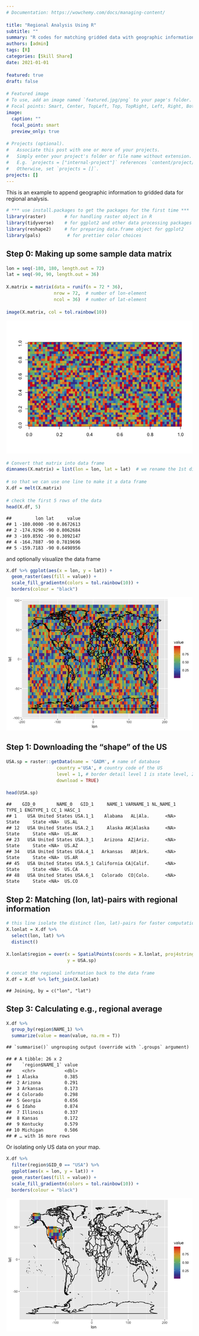 ```yaml
---
# Documentation: https://wowchemy.com/docs/managing-content/

title: "Regional Analysis Using R"
subtitle: ""
summary: "R codes for matching gridded data with geographic information"
authors: [admin]
tags: [R]
categories: [Skill Share]
date: 2021-01-01

featured: true
draft: false

# Featured image
# To use, add an image named `featured.jpg/png` to your page's folder.
# Focal points: Smart, Center, TopLeft, Top, TopRight, Left, Right, BottomLeft, Bottom, BottomRight.
image:
  caption: ""
  focal_point: smart
  preview_only: true

# Projects (optional).
#   Associate this post with one or more of your projects.
#   Simply enter your project's folder or file name without extension.
#   E.g. `projects = ["internal-project"]` references `content/project/deep-learning/index.md`.
#   Otherwise, set `projects = []`.
projects: []
---
```


This is an example to append geographic information to gridded data for
regional analysis.

``` r
# *** use install.packages to get the packages for the first time ***
library(raster)       # for handling raster object in R
library(tidyverse)    # for ggplot2 and other data processing packages
library(reshape2)     # for preparing data.frame object for ggplot2
library(pals)          # for prettier color choices
```

## Step 0: Making up some sample data matrix

``` r
lon = seq(-180, 180, length.out = 72)
lat = seq(-90, 90, length.out = 36)

X.matrix = matrix(data = runif(n = 72 * 36), 
                  nrow = 72,  # number of lon-element
                  ncol = 36)  # number of lat-element

image(X.matrix, col = tol.rainbow(10))
```

![](figures/pressure-1.png)

``` r
# Convert that matrix into data frame
dimnames(X.matrix) = list(lon = lon, lat = lat)  # we rename the 1st dimension of X as lon, 2nd as lat and assign the names row and col as values of lon.vector and lat.vector

# so that we can use one line to make it a data frame
X.df = melt(X.matrix)

# check the first 5 rows of the data
head(X.df, 5)
```

    ##         lon lat     value
    ## 1 -180.0000 -90 0.8672613
    ## 2 -174.9296 -90 0.8062684
    ## 3 -169.8592 -90 0.3092147
    ## 4 -164.7887 -90 0.7819696
    ## 5 -159.7183 -90 0.6498956

and optionally visualize the data frame

``` r
X.df %>% ggplot(aes(x = lon, y = lat)) +
  geom_raster(aes(fill = value)) +
  scale_fill_gradientn(colors = tol.rainbow(10)) +
  borders(colour = "black")
```

![](figures/unnamed-chunk-2-1.png)



## Step 1: Downloading the “shape” of the US

``` r
USA.sp = raster::getData(name = 'GADM', # name of database
                   country ='USA', # country code of the US
                   level = 1, # border detail level 1 is state level, 2 is county, 3 is city
                   download = TRUE)

head(USA.sp)
```

    ##    GID_0        NAME_0   GID_1     NAME_1 VARNAME_1 NL_NAME_1 TYPE_1 ENGTYPE_1 CC_1 HASC_1
    ## 1    USA United States USA.1_1    Alabama   AL|Ala.      <NA>  State     State <NA>  US.AL
    ## 12   USA United States USA.2_1     Alaska AK|Alaska      <NA>  State     State <NA>  US.AK
    ## 23   USA United States USA.3_1    Arizona  AZ|Ariz.      <NA>  State     State <NA>  US.AZ
    ## 34   USA United States USA.4_1   Arkansas   AR|Ark.      <NA>  State     State <NA>  US.AR
    ## 45   USA United States USA.5_1 California CA|Calif.      <NA>  State     State <NA>  US.CA
    ## 48   USA United States USA.6_1   Colorado  CO|Colo.      <NA>  State     State <NA>  US.CO



## Step 2: Matching (lon, lat)-pairs with regional information

``` r
# this line isolate the distinct (lon, lat)-pairs for faster computation incase X is large
X.lonlat = X.df %>% 
  select(lon, lat) %>% 
  distinct() 

X.lonlat$region = over(x = SpatialPoints(coords = X.lonlat, proj4string = CRS(proj4string(USA.sp))), 
                       y = USA.sp)

# concat the regional information back to the data frame
X.df = X.df %>% left_join(X.lonlat)
```

    ## Joining, by = c("lon", "lat")



## Step 3: Calculating e.g., regional average

``` r
X.df %>% 
  group_by(region$NAME_1) %>% 
  summarize(value = mean(value, na.rm = T))
```

    ## `summarise()` ungrouping output (override with `.groups` argument)

    ## # A tibble: 26 x 2
    ##    `region$NAME_1` value
    ##    <chr>           <dbl>
    ##  1 Alaska          0.385
    ##  2 Arizona         0.291
    ##  3 Arkansas        0.173
    ##  4 Colorado        0.298
    ##  5 Georgia         0.656
    ##  6 Idaho           0.874
    ##  7 Illinois        0.337
    ##  8 Kansas          0.172
    ##  9 Kentucky        0.579
    ## 10 Michigan        0.506
    ## # … with 16 more rows

Or isolating only US data on your map.

``` r
X.df %>% 
  filter(region$GID_0 == "USA") %>%
  ggplot(aes(x = lon, y = lat)) +
  geom_raster(aes(fill = value)) +
  scale_fill_gradientn(colors = tol.rainbow(10)) +
  borders(colour = "black")
```

![](figures/unnamed-chunk-6-1.png)
